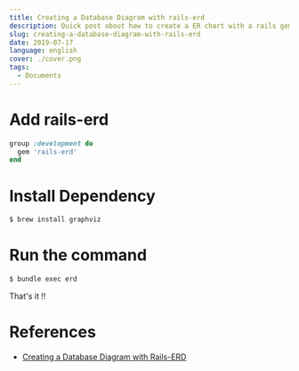 ```yaml
---
title: Creating a Database Diagram with rails-erd
description: Quick post about how to create a ER chart with a rails gem.
slug: creating-a-database-diagram-with-rails-erd
date: 2019-07-17
language: english
cover: ./cover.png
tags: 
  - Documents
---
```

# Add rails-erd

```ruby 
group :development do
  gem 'rails-erd'
end
```

# Install Dependency

```bash
$ brew install graphviz
```

# Run the command 

```bash 
$ bundle exec erd
```
That's it !!

# References 
- [Creating a Database Diagram with Rails-ERD](https://ryanboland.com/blog/creating-a-database-diagram-with-rails-erd/)

